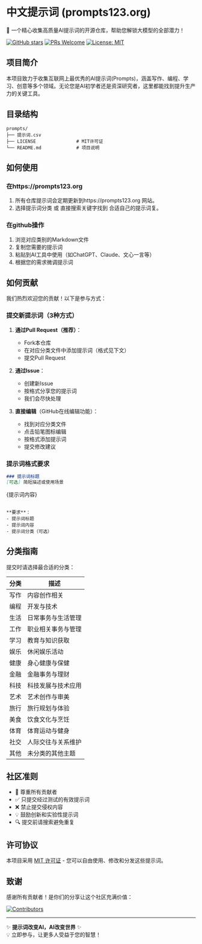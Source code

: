 # 中文提示词 (prompts123.org)
🚀 一个精心收集高质量AI提示词的开源仓库，帮助您解锁大模型的全部潜力！

[![GitHub stars](https://img.shields.io/github/stars/yourusername/prompts?style=social)](https://github.com/qyhua0/prompts)
[![PRs Welcome](https://img.shields.io/badge/PRs-welcome-brightgreen.svg)](https://github.com/qyhua0/prompts/pulls)
[![License: MIT](https://img.shields.io/badge/License-MIT-yellow.svg)](https://opensource.org/licenses/MIT)

## 项目简介

本项目致力于收集互联网上最优秀的AI提示词(Prompts)，涵盖写作、编程、学习、创意等多个领域。无论您是AI初学者还是资深研究者，这里都能找到提升生产力的关键工具。

## 目录结构

```
prompts/
├── 提示词.csv
├── LICENSE               # MIT许可证
└── README.md             # 项目说明
```

## 如何使用

### 在https://prompts123.org 
1. 所有仓库提示词会定期更新到https://prompts123.org 网站。
2. 选择提示词分类 或 直接搜索关键字找到 合适自己的提示词复。

### 在github操作
1. 浏览对应类别的Markdown文件
2. 复制您需要的提示词
3. 粘贴到AI工具中使用（如ChatGPT、Claude、文心一言等）
4. 根据您的需求微调提示词



## 如何贡献

我们热烈欢迎您的贡献！以下是参与方式：

### 提交新提示词（3种方式）

1. **通过Pull Request（推荐）**：
   - Fork本仓库
   - 在对应分类文件中添加提示词（格式见下文）
   - 提交Pull Request

2. **通过Issue**：
   - 创建新Issue
   - 按格式分享您的提示词
   - 我们会尽快处理

3. **直接编辑**（GitHub在线编辑功能）：
   - 找到对应分类文件
   - 点击铅笔图标编辑
   - 按格式添加提示词
   - 提交修改建议

### 提示词格式要求

```markdown
### 提示词标题
[可选] 简短描述或使用场景

```
{提示词内容}
```

**要求**：
- 提示词标题
- 提示词内容
- 提示词分类（可选）
```

## 分类指南

提交时请选择最合适的分类：


| 分类       | 描述                     |
|------------|--------------------------|
| 写作       | 内容创作相关             |
| 编程       | 开发与技术               |
| 生活       | 日常事务与生活管理       |
| 工作       | 职业相关事务与管理       |
| 学习       | 教育与知识获取           |
| 娱乐       | 休闲娱乐活动             |
| 健康       | 身心健康与保健           |
| 金融       | 金融事务与理财           |
| 科技       | 科技发展与技术应用       |
| 艺术       | 艺术创作与审美           |
| 旅行       | 旅行规划与体验           |
| 美食       | 饮食文化与烹饪           |
| 体育       | 体育运动与健身           |
| 社交       | 人际交往与关系维护       |
| 其他       | 未分类的其他主题         |



## 社区准则

- 🤝 尊重所有贡献者
- ✅ 只提交经过测试的有效提示词
- ❌ 禁止提交侵权内容
- 💡 鼓励创新和实验性提示词
- 🔍 提交前请搜索避免重复

## 许可协议

本项目采用 [MIT 许可证](LICENSE) - 您可以自由使用、修改和分发这些提示词。

## 致谢

感谢所有贡献者！是你们的分享让这个社区充满价值：

[![Contributors](https://contrib.rocks/image?repo=qyhua0/prompts&t=20250703)](https://github.com/qyhua0/prompts/graphs/contributors)

---

✨ **提示词改变AI，AI改变世界** ✨  
💡 立即参与，让更多人受益于您的智慧！
